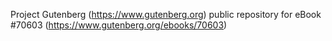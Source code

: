 Project Gutenberg (https://www.gutenberg.org) public repository for eBook #70603 (https://www.gutenberg.org/ebooks/70603)
